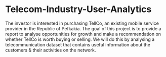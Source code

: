 # Telecom-Industry-User-Analytics
The investor is interested in purchasing TellCo, an existing mobile service provider in the Republic of Pefkakia. The goal of this project is to provide a report to analyse opportunities for growth and make a recommendation on whether TellCo is worth buying or selling.  We will do this by analysing a telecommunication dataset that contains useful information about the customers &amp; their activities on the network. 
